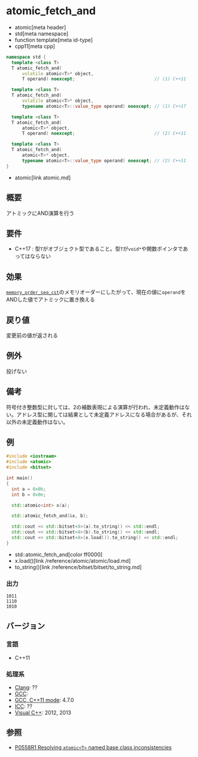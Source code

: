 # atomic_fetch_and
* atomic[meta header]
* std[meta namespace]
* function template[meta id-type]
* cpp11[meta cpp]

```cpp
namespace std {
  template <class T>
  T atomic_fetch_and(
      volatile atomic<T>* object,
      T operand) noexcept;                              // (1) C++11

  template <class T>
  T atomic_fetch_and(
      volatile atomic<T>* object,
      typename atomic<T>::value_type operand) noexcept; // (1) C++17

  template <class T>
  T atomic_fetch_and(
      atomic<T>* object,
      T operand) noexcept;                              // (2) C++11

  template <class T>
  T atomic_fetch_and(
      atomic<T>* object,
      typename atomic<T>::value_type operand) noexcept; // (2) C++11
}
```
* atomic[link atomic.md]

## 概要
アトミックにAND演算を行う


## 要件
- C++17 : 型`T`がオブジェクト型であること。型`T`が`void*`や関数ポインタであってはならない


## 効果
[`memory_order_seq_cst`](memory_order.md)のメモリオーダーにしたがって、現在の値に`operand`をANDした値でアトミックに置き換える


## 戻り値
変更前の値が返される


## 例外
投げない


## 備考
符号付き整数型に対しては、2の補数表現による演算が行われ、未定義動作はない。アドレス型に関しては結果として未定義アドレスになる場合があるが、それ以外の未定義動作はない。


## 例
```cpp example
#include <iostream>
#include <atomic>
#include <bitset>

int main()
{
  int a = 0x0b;
  int b = 0x0e;

  std::atomic<int> x(a);

  std::atomic_fetch_and(&x, b);

  std::cout << std::bitset<4>(a).to_string() << std::endl;
  std::cout << std::bitset<4>(b).to_string() << std::endl;
  std::cout << std::bitset<4>(x.load()).to_string() << std::endl;
}
```
* std::atomic_fetch_and[color ff0000]
* x.load()[link /reference/atomic/atomic/load.md]
* to_string()[link /reference/bitset/bitset/to_string.md]


### 出力
```
1011
1110
1010
```


## バージョン
### 言語
- C++11

### 処理系
- [Clang](/implementation.md#clang): ??
- [GCC](/implementation.md#gcc): 
- [GCC, C++11 mode](/implementation.md#gcc): 4.7.0
- [ICC](/implementation.md#icc): ??
- [Visual C++](/implementation.md#visual_cpp): 2012, 2013


## 参照
- [P0558R1 Resolving `atomic<T>` named base class inconsistencies](http://www.open-std.org/jtc1/sc22/wg21/docs/papers/2017/p0558r1.pdf)
